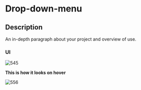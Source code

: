 
# Drop-down-menu

## Description

An in-depth paragraph about your project and overview of use.

### UI


![545](https://user-images.githubusercontent.com/86045021/173553907-6459a6f6-d18c-4646-9168-863cdcce89a2.JPG)


**This is how it looks on hover**



![556](https://user-images.githubusercontent.com/86045021/179246754-edce6e59-7384-4a6e-802c-b4fbfadb0397.JPG)
